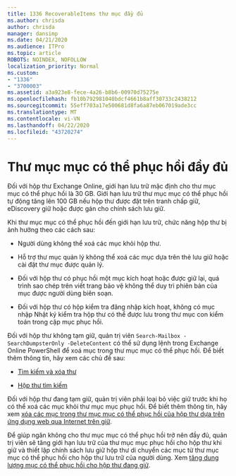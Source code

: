 ```yaml
---
title: 1336 RecoverableItems thư mục đầy đủ
ms.author: chrisda
author: chrisda
manager: dansimp
ms.date: 04/21/2020
ms.audience: ITPro
ms.topic: article
ROBOTS: NOINDEX, NOFOLLOW
localization_priority: Normal
ms.custom:
- "1336"
- "3700003"
ms.assetid: a3a923e8-fece-4a26-b8b6-00970d75275e
ms.openlocfilehash: fb10b792981040bdcf4661b8aff30733c2438212
ms.sourcegitcommit: 55eff703a17e500681d8fa6a87eb067019ade3cc
ms.translationtype: MT
ms.contentlocale: vi-VN
ms.lasthandoff: 04/22/2020
ms.locfileid: "43720274"
---
```

# <a name="the-recoverable-items-folder-is-full"></a>Thư mục mục có thể phục hồi đầy đủ

Đối với hộp thư Exchange Online, giới hạn lưu trữ mặc định cho thư mục mục có thể phục hồi là 30 GB. Giới hạn lưu trữ thư mục mục có thể phục hồi tự động tăng lên 100 GB nếu hộp thư được đặt trên tranh chấp giữ, eDiscovery giữ hoặc được gán cho chính sách lưu giữ.

Khi thư mục mục có thể phục hồi đến giới hạn lưu trữ, chức năng hộp thư bị ảnh hưởng theo các cách sau:

- Người dùng không thể xoá các mục khỏi hộp thư.

- Hỗ trợ thư mục quản lý không thể xoá các mục dựa trên thẻ lưu giữ hoặc cài đặt thư mục được quản lý.

- Đối với hộp thư có phục hồi một mục kích hoạt hoặc được giữ lại, quá trình sao chép trên viết trang bảo vệ không thể duy trì phiên bản của mục được người dùng biên soạn.

- Đối với hộp thư có hộp kiểm tra đăng nhập kích hoạt, không có mục nhập Nhật ký kiểm tra hộp thư có thể được lưu trong thư mục con kiểm toán trong cặp mục phục hồi.

Đối với hộp thư không tạm giữ, quản trị viên `Search-Mailbox -SearchDumpsterOnly -DeleteContent` có thể sử dụng lệnh trong Exchange Online PowerShell để xoá mục trong thư mục mục có thể phục hồi. Để biết thêm thông tin, hãy xem các chủ đề sau:

- [Tìm kiếm và xóa thư](https://docs.microsoft.com/office365/securitycompliance/search-for-and-delete-messagesadmin-help)

- [Hộp thư tìm kiếm](https://docs.microsoft.com/powershell/module/exchange/mailboxes/Search-Mailbox)

Đối với hộp thư đang tạm giữ, quản trị viên phải loại bỏ việc giữ trước khi họ có thể xoá các mục khỏi thư mục mục phục hồi. Để biết thêm thông tin, hãy xem [xóa các mục trong thư mục mục có thể phục hồi của hộp thư dựa trên ứng dụng web qua Internet trên giữ](https://docs.microsoft.com/office365/securitycompliance/delete-items-in-the-recoverable-items-folder-of-mailboxes-on-hold).

Để giúp ngăn không cho thư mục mục có thể phục hồi trở nên đầy đủ, quản trị viên sẽ tăng giới hạn lưu trữ của thư mục mục phục hồi cho hộp thư khi giữ và thiết lập chính sách lưu giữ hộp thư di chuyển các mục từ thư mục mục có thể phục hồi cho hộp thư lưu trữ của người dùng. Xem [tăng dung lượng mục có thể phục hồi cho hộp thư đang giữ](https://docs.microsoft.com/office365/securitycompliance/increase-the-recoverable-quota-for-mailboxes-on-hold).
